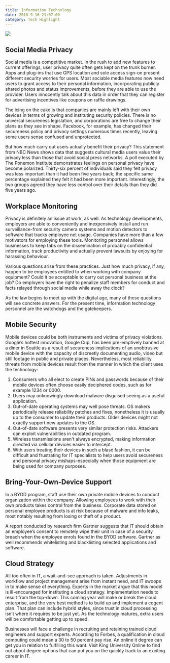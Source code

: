 ```yaml
---
title: Information Technology
date: 2018-9-16 21:07:00
category: Tech Highlight
---
```


![](/images/2.jpg)

## Social Media Privacy

Social media is a competitive market. In the rush to add new features to current offerings, user privacy quite often gets kept on the trunk burner. Apps and plug-ins that use GPS location and sole access sign-on present different security worries for users. Most sociable media features now need users to grant access to their personal information, incorporating publicly shared photos and status improvements, before they are able to use the provider. Users innocently talk about this data in order that they can register for advertising incentives like coupons on raffle drawings.

<!-- more -->

The icing on the cake is that companies are mainly left with their own devices in terms of growing and instituting security policies. There is no universal secureness legislation, and corporations are free to change their plans as they see in shape. Facebook, for example, has changed their secureness policy and privacy settings numerous times recently, leaving some users sense confused and unprotected.

But how much carry out users actually benefit their privacy? This statement from NBC News shows data that suggests cultural media users value their privacy less than those that avoid social press networks. A poll executed by The Ponemon Institute demonstrates feelings on personal privacy have become polarized. Thirty-six percent of individuals said they felt privacy was less important than it had been five years back; the specific same percentage explained they felt it had been more important. Interestingly, the two groups agreed they have less control over their details than they did five years ago.

## Workplace Monitoring

Privacy is definitely an issue at work, as well. As technology developments, employers are able to conveniently and inexpensively install and run surveillance-from security camera systems and motion detectors to software that tracks employee net usage. Companies have more than a few motivators for employing these tools. Monitoring personnel allows businesses to keep tabs on the dissemination of probably confidential information, track productivity and actually prevent lawsuits by enjoying for harassing behaviour.

Various questions arise from these practices. Just how much privacy, if any, happen to be employees entitled to when working with company equipment? Could it be acceptable to carry out personal business at the job? Do employers have the right to penalize staff members for conduct and facts relayed through social media while away the clock?

As the law begins to meet up with the digital age, many of these questions will see concrete answers. For the present time, information technology personnel are the watchdogs and the gatekeepers.

## Mobile Security

Mobile devices could be both instruments and victims of privacy violations. Google’s hottest innovation, Google Cup, has been pre-emptively banned at a diner in Seattle as a result of secureness implications of an unobtrusive mobile device with the capacity of discreetly documenting audio, video but still footage in public and private places. Nevertheless, most reliability threats from mobile devices result from the manner in which the client uses the technology:
1. Consumers who all elect to create PINs and passwords because of their mobile devices often choose easily deciphered codes, such as for example 1234 or 0000.
2. Users may unknowingly download malware disguised seeing as a useful application.
3. Out-of-date operating systems may well pose threats. OS makers periodically release reliability patches and fixes, nonetheless it is usually up to the consumer to update their products. Older devices might not exactly support new updates to the OS.
4. Out-of-date software presents very similar protection risks. Attackers can exploit vulnerabilities in outdated program.
5. Wireless transmissions aren't always encrypted, making information directed via cellular devices easier to intercept.
6. With users treating their devices in such a blasé fashion, it can be difficult and frustrating for IT specialists to help users avoid secureness and personal privacy mishaps-especially when those equipment are being used for company purposes.

## Bring-Your-Own-Device Support

In a BYOD program, staff use their own private mobile devices to conduct organization within the company. Allowing employees to work with their own products takes control from the business. Corporate data stored on personal employee products is at risk because of malware and info leaks, most notably resulting from losing or theft of a product.

A report conducted by research firm Gartner suggests that IT should obtain an employee’s consent to remotely wipe their unit in case of a security breach when the employee enrols found in the BYOD software. Gartner as well recommends whitelisting and blacklisting selected applications and software.

## Cloud Strategy

All too often in IT, a wait-and-see approach is taken. Adjustments in workflow and project management arise from instant need, and IT swoops in to make sense of everything. Experts in the market argue that this model is ill-encouraged for instituting a cloud strategy. Implementation needs to result from the top-down. This coming year will make or break the cloud enterprise, and the very best method is to build up and implement a cogent plan. That plan can include hybrid styles, since trust in cloud processing isn’t where it requires to be just yet. As the technology matures, extra users will be comfortable getting up to speed.

Businesses will face a challenge in recruiting and retaining trained cloud engineers and support experts. According to Forbes, a qualification in cloud computing could mean a 30 to 50 percent pay rise. An online it degree can get you in relation to fulfilling this want. Visit King University Online to find out about degree options that can put you on the quickly track to an exciting career in IT.